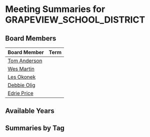 # Meeting Summaries for GRAPEVIEW_SCHOOL_DISTRICT

## Board Members

| Board Member       | Term           |
|--------------------|----------------|
| [Tom Anderson](board_member_183.md) |  |
| [Wes Martin](board_member_184.md) |  |
| [Les Okonek](board_member_185.md) |  |
| [Debbie Olig](board_member_186.md) |  |
| [Edrie Price](board_member_187.md) |  |

## Available Years

## Summaries by Tag
